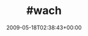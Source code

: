 ---
retweeted: false
source: <a href="http://twitter.com" rel="nofollow">Twitter Web Client</a>
entities:
  hashtags:
  - text: wach
    indices:
    - '0'
    - '5'
  symbols: []
  user_mentions: []
  urls: []
display_text_range:
- '0'
- '5'
favorite_count: '0'
id_str: '1831840656'
truncated: false
retweet_count: '0'
id: '1831840656'
created_at: Mon May 18 02:38:43 +0000 2009
favorited: false
full_text: "#wach"
lang: qht
tags:
- wach
- pesos:twitter
date: '2009-05-18T02:38:43+00:00'
src: https://twitter.com/bascht/status/1831840656
original_url: https://twitter.com/bascht/status/1831840656
type: twitter_tweet
text: "#wach"
title: "#wach"

---